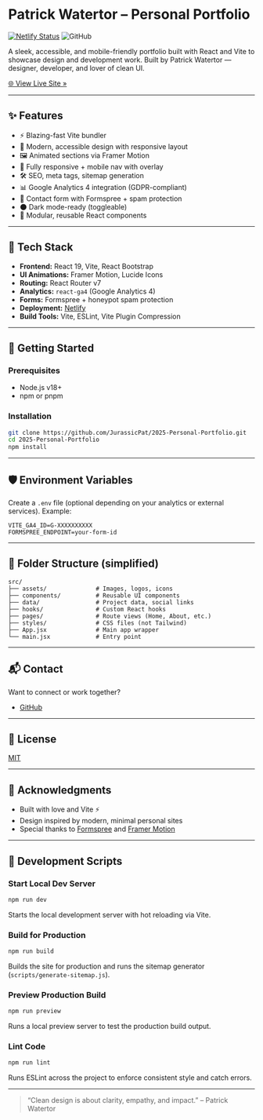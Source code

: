 # Patrick Watertor – Personal Portfolio

[![Netlify Status](https://api.netlify.com/api/v1/badges/8763dcef-8d4f-4b7c-ba33-f11fd9e7055c/deploy-status)](https://app.netlify.com/projects/patrick-watertor-portfolio/deploys)
![GitHub](https://img.shields.io/github/license/JurassicPat/2025-Personal-Portfolio)

A sleek, accessible, and mobile-friendly portfolio built with React and Vite to showcase design and development work. Built by Patrick Watertor — designer, developer, and lover of clean UI.

[🌐 View Live Site »](https://patrickwatertor.com)

---

## ✨ Features

- ⚡ Blazing-fast Vite bundler
- 🎨 Modern, accessible design with responsive layout
- 🖼 Animated sections via Framer Motion
- 📱 Fully responsive + mobile nav with overlay
- 🛠 SEO, meta tags, sitemap generation
- 📊 Google Analytics 4 integration (GDPR-compliant)
- 📩 Contact form with Formspree + spam protection
- 🌑 Dark mode-ready (toggleable)
- 🧩 Modular, reusable React components

---

## 🧰 Tech Stack

- **Frontend:** React 19, Vite, React Bootstrap
- **UI Animations:** Framer Motion, Lucide Icons
- **Routing:** React Router v7
- **Analytics:** `react-ga4` (Google Analytics 4)
- **Forms:** Formspree + honeypot spam protection
- **Deployment:** [Netlify](https://www.netlify.com/)
- **Build Tools:** Vite, ESLint, Vite Plugin Compression

---

## 🚀 Getting Started

### Prerequisites

- Node.js v18+
- npm or pnpm

### Installation

```bash
git clone https://github.com/JurassicPat/2025-Personal-Portfolio.git
cd 2025-Personal-Portfolio
npm install
```

---

## 🛡 Environment Variables

Create a `.env` file (optional depending on your analytics or external services). Example:

```env
VITE_GA4_ID=G-XXXXXXXXXX
FORMSPREE_ENDPOINT=your-form-id
```

---

## 📁 Folder Structure (simplified)

```
src/
├── assets/              # Images, logos, icons
├── components/          # Reusable UI components
├── data/                # Project data, social links
├── hooks/               # Custom React hooks
├── pages/               # Route views (Home, About, etc.)
├── styles/              # CSS files (not Tailwind)
├── App.jsx              # Main app wrapper
└── main.jsx             # Entry point
```

---

## 📬 Contact

Want to connect or work together?

- [GitHub](https://github.com/JurassicPat)

---

## 📄 License

[MIT](./LICENSE)

---

## 🧠 Acknowledgments

- Built with love and Vite ⚡
- Design inspired by modern, minimal personal sites
- Special thanks to [Formspree](https://formspree.io/) and [Framer Motion](https://www.framer.com/motion/)

---

## 🔧 Development Scripts

### Start Local Dev Server

```bash
npm run dev
```

Starts the local development server with hot reloading via Vite.

### Build for Production

```bash
npm run build
```

Builds the site for production and runs the sitemap generator (`scripts/generate-sitemap.js`).

### Preview Production Build

```bash
npm run preview
```

Runs a local preview server to test the production build output.

### Lint Code

```bash
npm run lint
```

Runs ESLint across the project to enforce consistent style and catch errors.

---

> “Clean design is about clarity, empathy, and impact.” – Patrick Watertor